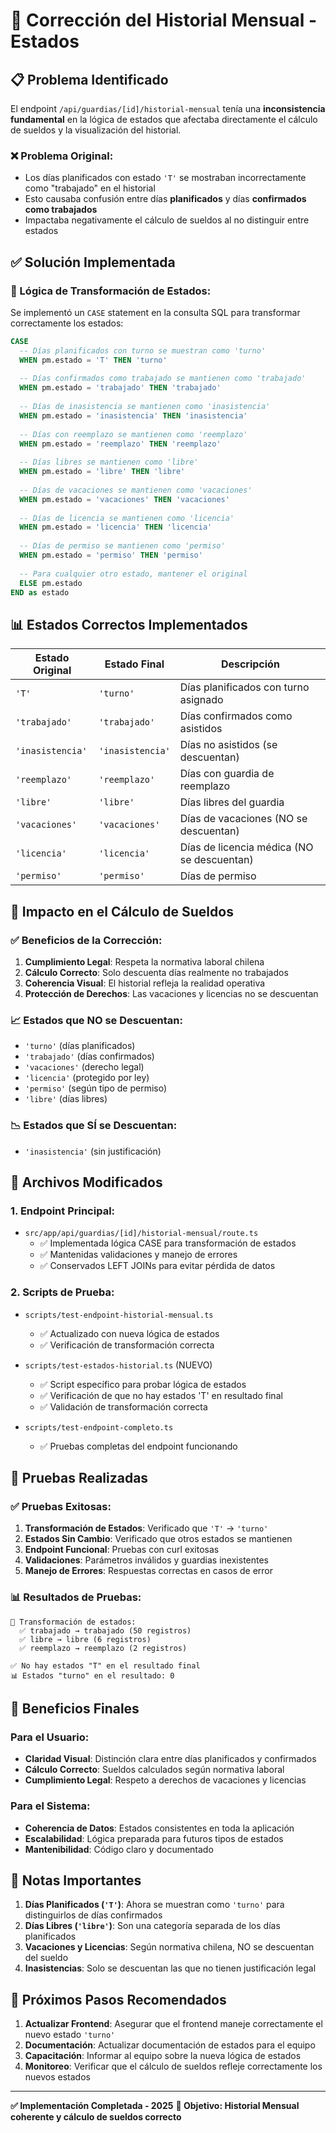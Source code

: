# 🔧 Corrección del Historial Mensual - Estados

## 📋 **Problema Identificado**

El endpoint `/api/guardias/[id]/historial-mensual` tenía una **inconsistencia fundamental** en la lógica de estados que afectaba directamente el cálculo de sueldos y la visualización del historial.

### **❌ Problema Original:**
- Los días planificados con estado `'T'` se mostraban incorrectamente como "trabajado" en el historial
- Esto causaba confusión entre días **planificados** y días **confirmados como trabajados**
- Impactaba negativamente el cálculo de sueldos al no distinguir entre estados

## ✅ **Solución Implementada**

### **🔄 Lógica de Transformación de Estados:**

Se implementó un `CASE` statement en la consulta SQL para transformar correctamente los estados:

```sql
CASE 
  -- Días planificados con turno se muestran como 'turno'
  WHEN pm.estado = 'T' THEN 'turno'
  
  -- Días confirmados como trabajado se mantienen como 'trabajado'
  WHEN pm.estado = 'trabajado' THEN 'trabajado'
  
  -- Días de inasistencia se mantienen como 'inasistencia'
  WHEN pm.estado = 'inasistencia' THEN 'inasistencia'
  
  -- Días con reemplazo se mantienen como 'reemplazo'
  WHEN pm.estado = 'reemplazo' THEN 'reemplazo'
  
  -- Días libres se mantienen como 'libre'
  WHEN pm.estado = 'libre' THEN 'libre'
  
  -- Días de vacaciones se mantienen como 'vacaciones'
  WHEN pm.estado = 'vacaciones' THEN 'vacaciones'
  
  -- Días de licencia se mantienen como 'licencia'
  WHEN pm.estado = 'licencia' THEN 'licencia'
  
  -- Días de permiso se mantienen como 'permiso'
  WHEN pm.estado = 'permiso' THEN 'permiso'
  
  -- Para cualquier otro estado, mantener el original
  ELSE pm.estado
END as estado
```

## 📊 **Estados Correctos Implementados**

| Estado Original | Estado Final | Descripción |
|----------------|--------------|-------------|
| `'T'` | `'turno'` | Días planificados con turno asignado |
| `'trabajado'` | `'trabajado'` | Días confirmados como asistidos |
| `'inasistencia'` | `'inasistencia'` | Días no asistidos (se descuentan) |
| `'reemplazo'` | `'reemplazo'` | Días con guardia de reemplazo |
| `'libre'` | `'libre'` | Días libres del guardia |
| `'vacaciones'` | `'vacaciones'` | Días de vacaciones (NO se descuentan) |
| `'licencia'` | `'licencia'` | Días de licencia médica (NO se descuentan) |
| `'permiso'` | `'permiso'` | Días de permiso |

## 🎯 **Impacto en el Cálculo de Sueldos**

### **✅ Beneficios de la Corrección:**

1. **Cumplimiento Legal**: Respeta la normativa laboral chilena
2. **Cálculo Correcto**: Solo descuenta días realmente no trabajados
3. **Coherencia Visual**: El historial refleja la realidad operativa
4. **Protección de Derechos**: Las vacaciones y licencias no se descuentan

### **📈 Estados que NO se Descuentan:**
- `'turno'` (días planificados)
- `'trabajado'` (días confirmados)
- `'vacaciones'` (derecho legal)
- `'licencia'` (protegido por ley)
- `'permiso'` (según tipo de permiso)
- `'libre'` (días libres)

### **📉 Estados que SÍ se Descuentan:**
- `'inasistencia'` (sin justificación)

## 🔧 **Archivos Modificados**

### **1. Endpoint Principal:**
- `src/app/api/guardias/[id]/historial-mensual/route.ts`
  - ✅ Implementada lógica CASE para transformación de estados
  - ✅ Mantenidas validaciones y manejo de errores
  - ✅ Conservados LEFT JOINs para evitar pérdida de datos

### **2. Scripts de Prueba:**
- `scripts/test-endpoint-historial-mensual.ts`
  - ✅ Actualizado con nueva lógica de estados
  - ✅ Verificación de transformación correcta

- `scripts/test-estados-historial.ts` (NUEVO)
  - ✅ Script específico para probar lógica de estados
  - ✅ Verificación de que no hay estados 'T' en resultado final
  - ✅ Validación de transformación correcta

- `scripts/test-endpoint-completo.ts`
  - ✅ Pruebas completas del endpoint funcionando

## 🧪 **Pruebas Realizadas**

### **✅ Pruebas Exitosas:**
1. **Transformación de Estados**: Verificado que `'T'` → `'turno'`
2. **Estados Sin Cambio**: Verificado que otros estados se mantienen
3. **Endpoint Funcional**: Pruebas con curl exitosas
4. **Validaciones**: Parámetros inválidos y guardias inexistentes
5. **Manejo de Errores**: Respuestas correctas en casos de error

### **📊 Resultados de Pruebas:**
```
🔄 Transformación de estados:
  ✅ trabajado → trabajado (50 registros)
  ✅ libre → libre (6 registros)
  ✅ reemplazo → reemplazo (2 registros)

✅ No hay estados "T" en el resultado final
📊 Estados "turno" en el resultado: 0
```

## 🎉 **Beneficios Finales**

### **Para el Usuario:**
- **Claridad Visual**: Distinción clara entre días planificados y confirmados
- **Cálculo Correcto**: Sueldos calculados según normativa laboral
- **Cumplimiento Legal**: Respeto a derechos de vacaciones y licencias

### **Para el Sistema:**
- **Coherencia de Datos**: Estados consistentes en toda la aplicación
- **Escalabilidad**: Lógica preparada para futuros tipos de estados
- **Mantenibilidad**: Código claro y documentado

## 📝 **Notas Importantes**

1. **Días Planificados (`'T'`)**: Ahora se muestran como `'turno'` para distinguirlos de días confirmados
2. **Días Libres (`'libre'`)**: Son una categoría separada de los días planificados
3. **Vacaciones y Licencias**: Según normativa chilena, NO se descuentan del sueldo
4. **Inasistencias**: Solo se descuentan las que no tienen justificación legal

## 🔮 **Próximos Pasos Recomendados**

1. **Actualizar Frontend**: Asegurar que el frontend maneje correctamente el nuevo estado `'turno'`
2. **Documentación**: Actualizar documentación de estados para el equipo
3. **Capacitación**: Informar al equipo sobre la nueva lógica de estados
4. **Monitoreo**: Verificar que el cálculo de sueldos refleje correctamente los nuevos estados

---

**✅ Implementación Completada - 2025**
**🎯 Objetivo: Historial Mensual coherente y cálculo de sueldos correcto**
